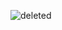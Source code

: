 ![deleted](https://user-images.githubusercontent.com/112412065/193427232-6c055581-0e12-492e-b530-b082b926418a.png)

